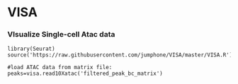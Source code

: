 # VISA


### VIsualize Single-cell Atac data 

    library(Seurat)
    source('https://raw.githubusercontent.com/jumphone/VISA/master/VISA.R')

    #load ATAC data from matrix file:
    peaks=visa.read10Xatac('filtered_peak_bc_matrix')
    
    
    
